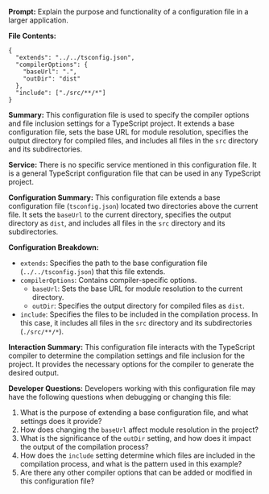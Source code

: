 **Prompt:** Explain the purpose and functionality of a configuration file in a larger application.

**File Contents:**
```
{
  "extends": "../../tsconfig.json",
  "compilerOptions": {
    "baseUrl": ".",
    "outDir": "dist"
  },
  "include": ["./src/**/*"]
}
```

**Summary:**
This configuration file is used to specify the compiler options and file inclusion settings for a TypeScript project. It extends a base configuration file, sets the base URL for module resolution, specifies the output directory for compiled files, and includes all files in the `src` directory and its subdirectories.

**Service:**
There is no specific service mentioned in this configuration file. It is a general TypeScript configuration file that can be used in any TypeScript project.

**Configuration Summary:**
This configuration file extends a base configuration file (`tsconfig.json`) located two directories above the current file. It sets the `baseUrl` to the current directory, specifies the output directory as `dist`, and includes all files in the `src` directory and its subdirectories.

**Configuration Breakdown:**
- `extends`: Specifies the path to the base configuration file (`../../tsconfig.json`) that this file extends.
- `compilerOptions`: Contains compiler-specific options.
  - `baseUrl`: Sets the base URL for module resolution to the current directory.
  - `outDir`: Specifies the output directory for compiled files as `dist`.
- `include`: Specifies the files to be included in the compilation process. In this case, it includes all files in the `src` directory and its subdirectories (`./src/**/*`).

**Interaction Summary:**
This configuration file interacts with the TypeScript compiler to determine the compilation settings and file inclusion for the project. It provides the necessary options for the compiler to generate the desired output.

**Developer Questions:**
Developers working with this configuration file may have the following questions when debugging or changing this file:
1. What is the purpose of extending a base configuration file, and what settings does it provide?
2. How does changing the `baseUrl` affect module resolution in the project?
3. What is the significance of the `outDir` setting, and how does it impact the output of the compilation process?
4. How does the `include` setting determine which files are included in the compilation process, and what is the pattern used in this example?
5. Are there any other compiler options that can be added or modified in this configuration file?
